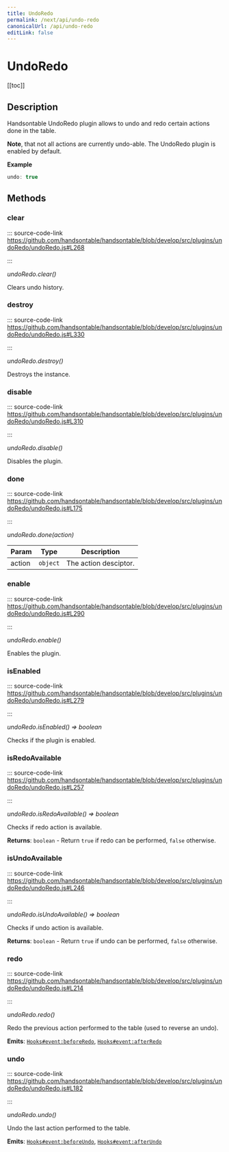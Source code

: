 ```yaml
---
title: UndoRedo
permalink: /next/api/undo-redo
canonicalUrl: /api/undo-redo
editLink: false
---
```


# UndoRedo

[[toc]]
## Description

Handsontable UndoRedo plugin allows to undo and redo certain actions done in the table.

__Note__, that not all actions are currently undo-able. The UndoRedo plugin is enabled by default.

**Example**  
```js
undo: true
```

## Methods

### clear
  
::: source-code-link https://github.com/handsontable/handsontable/blob/develop/src/plugins/undoRedo/undoRedo.js#L268

:::

_undoRedo.clear()_

Clears undo history.



### destroy
  
::: source-code-link https://github.com/handsontable/handsontable/blob/develop/src/plugins/undoRedo/undoRedo.js#L330

:::

_undoRedo.destroy()_

Destroys the instance.



### disable
  
::: source-code-link https://github.com/handsontable/handsontable/blob/develop/src/plugins/undoRedo/undoRedo.js#L310

:::

_undoRedo.disable()_

Disables the plugin.



### done
  
::: source-code-link https://github.com/handsontable/handsontable/blob/develop/src/plugins/undoRedo/undoRedo.js#L175

:::

_undoRedo.done(action)_


| Param | Type | Description |
| --- | --- | --- |
| action | `object` | The action desciptor. |



### enable
  
::: source-code-link https://github.com/handsontable/handsontable/blob/develop/src/plugins/undoRedo/undoRedo.js#L290

:::

_undoRedo.enable()_

Enables the plugin.



### isEnabled
  
::: source-code-link https://github.com/handsontable/handsontable/blob/develop/src/plugins/undoRedo/undoRedo.js#L279

:::

_undoRedo.isEnabled() ⇒ boolean_

Checks if the plugin is enabled.



### isRedoAvailable
  
::: source-code-link https://github.com/handsontable/handsontable/blob/develop/src/plugins/undoRedo/undoRedo.js#L257

:::

_undoRedo.isRedoAvailable() ⇒ boolean_

Checks if redo action is available.


**Returns**: `boolean` - Return `true` if redo can be performed, `false` otherwise.  

### isUndoAvailable
  
::: source-code-link https://github.com/handsontable/handsontable/blob/develop/src/plugins/undoRedo/undoRedo.js#L246

:::

_undoRedo.isUndoAvailable() ⇒ boolean_

Checks if undo action is available.


**Returns**: `boolean` - Return `true` if undo can be performed, `false` otherwise.  

### redo
  
::: source-code-link https://github.com/handsontable/handsontable/blob/develop/src/plugins/undoRedo/undoRedo.js#L214

:::

_undoRedo.redo()_

Redo the previous action performed to the table (used to reverse an undo).

**Emits**: [`Hooks#event:beforeRedo`](./hooks/#beforeRedo), [`Hooks#event:afterRedo`](./hooks/#afterRedo)  


### undo
  
::: source-code-link https://github.com/handsontable/handsontable/blob/develop/src/plugins/undoRedo/undoRedo.js#L182

:::

_undoRedo.undo()_

Undo the last action performed to the table.

**Emits**: [`Hooks#event:beforeUndo`](./hooks/#beforeUndo), [`Hooks#event:afterUndo`](./hooks/#afterUndo)  


